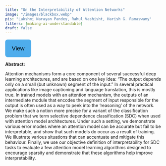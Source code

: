 ```yaml
---
title: "On the Interpretability of Attention Networks"
image: "/images/blackbox.webp"
pis: "Lakshmi Narayan Pandey, Rahul Vashisht, Harish G. Ramaswamy"
filters: [making-ai-understandable]
draft: false
---
```


<style>
    .link-button
{
  padding: .6rem 1.2rem;
  line-height: 2.1rem;
  font-size: 1.2rem;
  color: #000;
  border: 2px solid transparent;
  border-radius: .5rem;
  text-decoration: none;
  transition: all .3s ease-in;
  background-color: #4eadec !important;
}
    .link-button .button_text 
    {
        text-decoration: none; 
        color: black; 
    }
</style>

<button class="link-button">
    <a class="button_text" href="https://proceedings.mlr.press/v189/pandey23a.html" target="_blank">View</a>
</button>

<strong>Abstract:</strong>

Attention mechanisms form a core component of several successful deep learning architectures, and are based on one key idea: “The output depends only on a small (but unknown) segment of the input.” In several practical applications like image captioning and language translation, this is mostly true. In trained models with an attention mechanism, the outputs of an intermediate module that encodes the segment of input responsible for the output is often used as a way to peek into the ‘reasoning’ of the network. We make such a notion more precise for a variant of the classification problem that we term selective dependence classification (SDC) when used with attention model architectures. Under such a setting, we demonstrate various error modes where an attention model can be accurate but fail to be interpretable, and show that such models do occur as a result of training. We illustrate various situations that can accentuate and mitigate this behaviour. Finally, we use our objective definition of interpretability for SDC tasks to evaluate a few attention model learning algorithms designed to encourage sparsity and demonstrate that these algorithms help improve interpretability. 